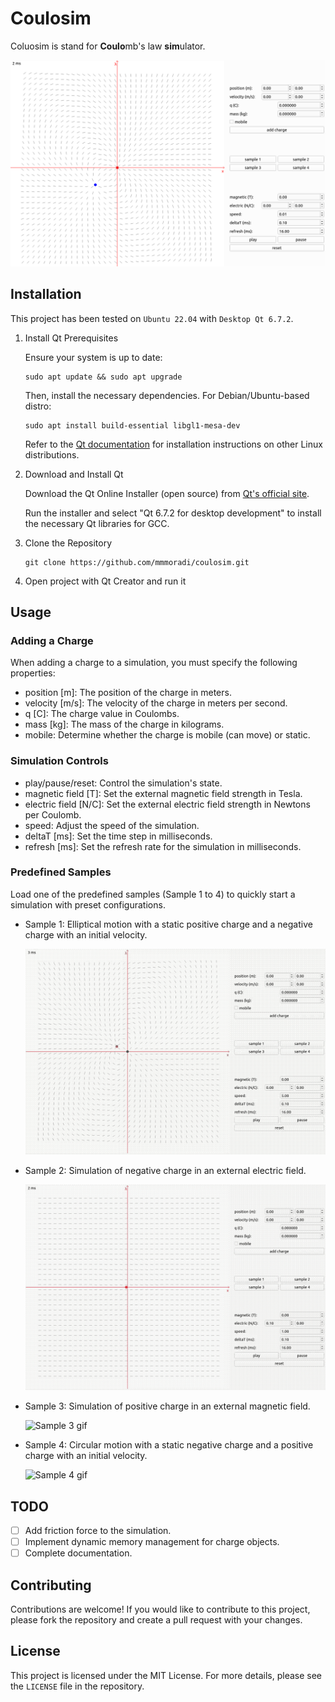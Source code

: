 # Coulosim

Coluosim is stand for **Coulo**mb's law **sim**ulator.

![Coulosim app screenshot](images/app.png)

## Installation

This project has been tested on `Ubuntu 22.04` with `Desktop Qt 6.7.2`.

1. Install Qt Prerequisites
   
   Ensure your system is up to date:
   
   ```shell
   sudo apt update && sudo apt upgrade
   ```
   
   Then, install the necessary dependencies. For Debian/Ubuntu-based distro:
   
   ```shell
   sudo apt install build-essential libgl1-mesa-dev
   ```
   
   Refer to the [Qt documentation](https://doc.qt.io/qt-6/linux.html#requirements-for-development-host) for installation instructions on other Linux distributions.

2. Download and Install Qt
   
   Download the Qt Online Installer (open source) from [Qt's official site](https://www.qt.io/download-open-source).
   
   Run the installer and select "Qt 6.7.2 for desktop development" to install the necessary Qt libraries for GCC.

3. Clone the Repository

   ```shell
   git clone https://github.com/mmmoradi/coulosim.git
   ```

4. Open project with Qt Creator and run it

## Usage

### Adding a Charge

When adding a charge to a simulation, you must specify the following properties:

- position [m]: The position of the charge in meters.
- velocity [m/s]: The velocity of the charge in meters per second.
- q [C]: The charge value in Coulombs.
- mass [kg]: The mass of the charge in kilograms.
- mobile: Determine whether the charge is mobile (can move) or static.

### Simulation Controls

- play/pause/reset: Control the simulation's state.
- magnetic field [T]: Set the external magnetic field strength in Tesla.
- electric field [N/C]: Set the external electric field strength in Newtons per Coulomb.
- speed: Adjust the speed of the simulation.
- deltaT [ms]: Set the time step in milliseconds.
- refresh [ms]: Set the refresh rate for the simulation in milliseconds.

### Predefined Samples

Load one of the predefined samples (Sample 1 to 4) to quickly start a simulation with preset configurations.

- Sample 1: Elliptical motion with a static positive charge and a negative charge with an initial velocity.
  
  ![Sample 1 gif](images/sample1.gif)

- Sample 2: Simulation of negative charge in an external electric field.
  
  ![Sample 2 gif](images/sample2.gif)

- Sample 3: Simulation of positive charge in an external magnetic field.
  
  ![Sample 3 gif](images/sample3.gif)

- Sample 4: Circular motion with a static negative charge and a positive charge with an initial velocity.
  
  ![Sample 4 gif](images/sample4.gif)

## TODO

- [ ] Add friction force to the simulation.
- [ ] Implement dynamic memory management for charge objects.
- [ ] Complete documentation.

## Contributing

Contributions are welcome! If you would like to contribute to this project, please fork the repository and create a pull request with your changes.

## License

This project is licensed under the MIT License. For more details, please see the `LICENSE` file in the repository.
